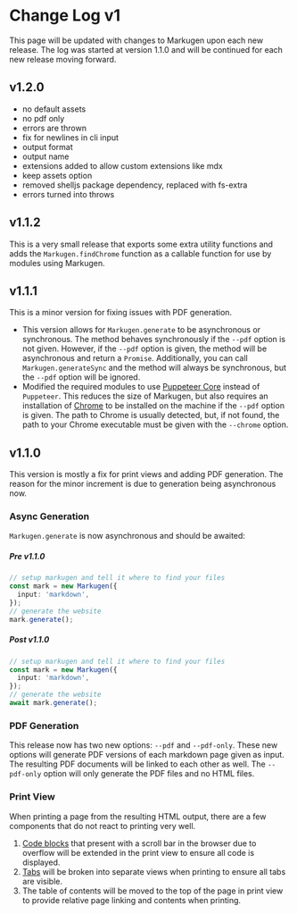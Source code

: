 # Change Log v1
This page will be updated with changes to Markugen upon each new release.
The log was started at version 1.1.0 and will be continued for each new release
moving forward.

## v1.2.0

* no default assets
* no pdf only
* errors are thrown
* fix for newlines in cli input
* output format
* output name
* extensions added to allow custom extensions like mdx
* keep assets option
* removed shelljs package dependency, replaced with fs-extra
* errors turned into throws

## v1.1.2
This is a very small release that exports some extra utility functions and
adds the `Markugen.findChrome` function as a callable function for use by
modules using Markugen.

## v1.1.1
This is a minor version for fixing issues with PDF generation. 

* This version allows for `Markugen.generate` to be asynchronous or 
  synchronous. The method behaves synchronously if the `--pdf` option is not 
  given. However, if the `--pdf` option is given, the method will be 
  asynchronous and return a `Promise`. Additionally, you can call 
  `Markugen.generateSync` and the method will always be synchronous, but 
  the `--pdf` option will be ignored.
* Modified the required modules to use [Puppeteer Core](https://pptr.dev/)
  instead of `Puppeteer`. This reduces the size of Markugen, but also
  requires an installation of [Chrome](https://www.google.com/chrome/) to
  be installed on the machine if the `--pdf` option is given. The path to
  Chrome is usually detected, but, if not found, the path to your Chrome
  executable must be given with the `--chrome` option.

## v1.1.0
This version is mostly a fix for print views and adding PDF generation. The 
reason for the minor increment is due to generation being asynchronous now.

### Async Generation
`Markugen.generate` is now asynchronous and should be awaited:

##### Pre v1.1.0
```ts
// setup markugen and tell it where to find your files
const mark = new Markugen({
  input: 'markdown',
});
// generate the website
mark.generate();
```

##### Post v1.1.0
```ts
// setup markugen and tell it where to find your files
const mark = new Markugen({
  input: 'markdown',
});
// generate the website
await mark.generate();
```

### PDF Generation
This release now has two new options: `--pdf` and `--pdf-only`. These new 
options will generate PDF versions of each markdown page given as input. The
resulting PDF documents will be linked to each other as well. The `--pdf-only`
option will only generate the PDF files and no HTML files.

### Print View
When printing a page from the resulting HTML output, there are a few components
that do not react to printing very well.

1. [Code blocks](./Features/Components.md#code-blocks) that present with a 
   scroll bar in the browser due to overflow will be extended in the print view
   to ensure all code is displayed.
2. [Tabs](./Features/Components.md#tabs) will be broken into separate views
   when printing to ensure all tabs are visible.
3. The table of contents will be moved to the top of the page in print view to
   provide relative page linking and contents when printing.

